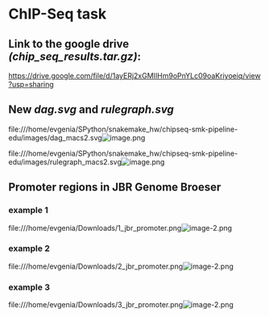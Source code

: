 # ChIP-Seq task

## Link to the google drive *(chip_seq_results.tar.gz)*:

https://drive.google.com/file/d/1ayERj2xGMIIHm9oPnYLc09oaKriyoeiq/view?usp=sharing

## New *dag.svg* and *rulegraph.svg*

file:///home/evgenia/SPython/snakemake_hw/chipseq-smk-pipeline-edu/images/dag_macs2.svg![image.png](attachment:image.png)

file:///home/evgenia/SPython/snakemake_hw/chipseq-smk-pipeline-edu/images/rulegraph_macs2.svg![image.png](attachment:image.png)

## Promoter regions in JBR Genome Broeser

### example 1

file:///home/evgenia/Downloads/1_jbr_promoter.png![image-2.png](attachment:image-2.png)

### example 2

file:///home/evgenia/Downloads/2_jbr_promoter.png![image-2.png](attachment:image-2.png)

### example 3

file:///home/evgenia/Downloads/3_jbr_promoter.png![image-2.png](attachment:image-2.png)
